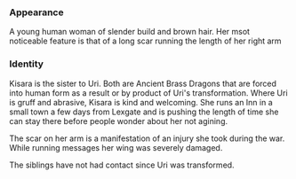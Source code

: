<!-- TITLE: Kisara -->
<!-- SUBTITLE: A quick summary of Kisara -->

### Appearance
A young human woman of slender build and brown hair. Her msot noticeable feature is that of a long scar running the length of her right arm

### Identity
Kisara is the sister to Uri. Both are Ancient Brass Dragons that are forced into human form as a result or by product of Uri's transformation. Where Uri is gruff and abrasive, Kisara is kind and welcoming. She runs an Inn in a small town a few days from Lexgate and is pushing the length of time she can stay there before people wonder about her not agining.

The scar on her arm is a manifestation of an injury she took during the war. While running messages her wing was severely damaged.

The siblings have not had contact since Uri was transformed.
